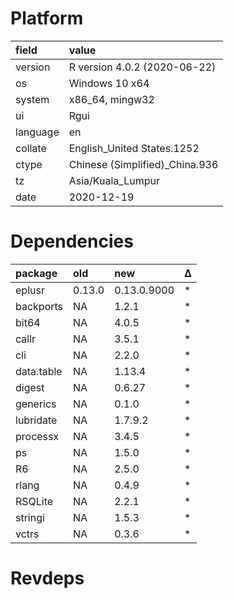 # Platform

|field    |value                          |
|:--------|:------------------------------|
|version  |R version 4.0.2 (2020-06-22)   |
|os       |Windows 10 x64                 |
|system   |x86_64, mingw32                |
|ui       |Rgui                           |
|language |en                             |
|collate  |English_United States.1252     |
|ctype    |Chinese (Simplified)_China.936 |
|tz       |Asia/Kuala_Lumpur              |
|date     |2020-12-19                     |

# Dependencies

|package    |old    |new         |Δ  |
|:----------|:------|:-----------|:--|
|eplusr     |0.13.0 |0.13.0.9000 |*  |
|backports  |NA     |1.2.1       |*  |
|bit64      |NA     |4.0.5       |*  |
|callr      |NA     |3.5.1       |*  |
|cli        |NA     |2.2.0       |*  |
|data.table |NA     |1.13.4      |*  |
|digest     |NA     |0.6.27      |*  |
|generics   |NA     |0.1.0       |*  |
|lubridate  |NA     |1.7.9.2     |*  |
|processx   |NA     |3.4.5       |*  |
|ps         |NA     |1.5.0       |*  |
|R6         |NA     |2.5.0       |*  |
|rlang      |NA     |0.4.9       |*  |
|RSQLite    |NA     |2.2.1       |*  |
|stringi    |NA     |1.5.3       |*  |
|vctrs      |NA     |0.3.6       |*  |

# Revdeps

